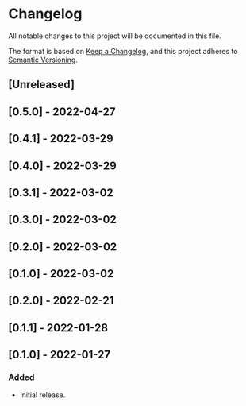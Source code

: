 # Changelog

All notable changes to this project will be documented in this file.

The format is based on [Keep a Changelog](https://keepachangelog.com/en/1.0.0/),
and this project adheres to [Semantic Versioning](https://semver.org/spec/v2.0.0.html).

## [Unreleased]

## [0.5.0] - 2022-04-27

## [0.4.1] - 2022-03-29

## [0.4.0] - 2022-03-29

## [0.3.1] - 2022-03-02

## [0.3.0] - 2022-03-02

## [0.2.0] - 2022-03-02

## [0.1.0] - 2022-03-02

## [0.2.0] - 2022-02-21

## [0.1.1] - 2022-01-28

## [0.1.0] - 2022-01-27

### Added
- Initial release.

